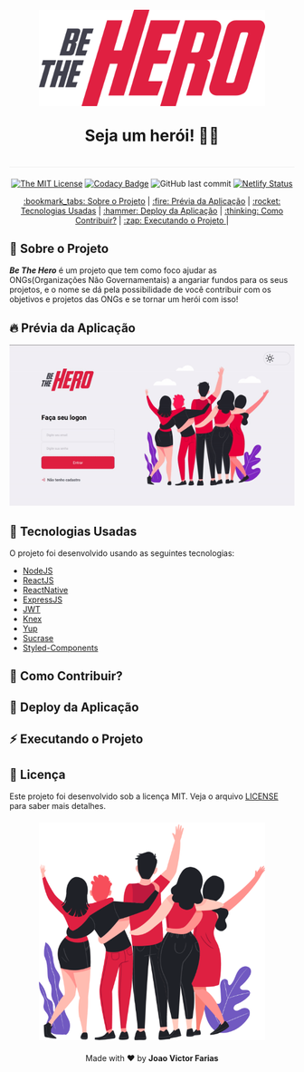 <h1 align="center" style="border-bottom: 1px solid #eee; margin: 20px 0; padding-bottom: 10px;">
<img src="./img/logo.svg" width="400px" alt="logo" /><br>
<p>Seja um herói! 🦸‍♂️</p>
</h1>

<div align="center">

[![The MIT License](https://img.shields.io/badge/license-MIT-green.svg?style=flat-square)](https://github.com/jvictorfarias/be-the-hero/blob/master/LICENSE.md)
[![Codacy Badge](https://api.codacy.com/project/badge/Grade/e03bf9946db44b37bc31318b5e9de000)](https://www.codacy.com/manual/jvictorfarias/be-the-hero?utm_source=github.com&utm_medium=referral&utm_content=jvictorfarias/be-the-hero&utm_campaign=Badge_Grade)
![GitHub last commit](https://img.shields.io/github/last-commit/jvictorfarias/be-the-hero)
[![Netlify Status](https://api.netlify.com/api/v1/badges/749225ed-51f3-4f2b-85be-5a8eb32897f0/deploy-status)](https://app.netlify.com/sites/bethehero-jvictorfarias/deploys)

<p align="center">
  <a href="#bookmark_tabs-sobre-o-projeto"> :bookmark_tabs: Sobre o Projeto</a> |
  <a href="#fire-prévia-da-aplicação"> :fire: Prévia da Aplicação</a> |
  <a href="#rocket-tecnologias-usadas"> :rocket: Tecnologias Usadas</a> |
  <a href="#hammer-deploy-da-aplicação"> :hammer: Deploy da Aplicação</a> |
  <a href="#thinking-como-contribuir?"> :thinking: Como Contribuir?</a> |
  <a href="#zap-executando-o-projeto"> :zap: Executando o Projeto </a> |
</p>


</div>

## :bookmark_tabs: Sobre o Projeto

***Be The Hero*** é um projeto que tem como foco ajudar as ONGs(Organizações Não Governamentais) a angariar fundos para os seus projetos, e o nome se dá pela possibilidade de você contribuir com os objetivos e projetos das ONGs e se tornar um herói com isso!


## :fire: Prévia da Aplicação

<div align="center">

![Demo](img/preview.gif)

</div>

## :rocket: Tecnologias Usadas

O projeto foi desenvolvido usando as seguintes tecnologias:

- [NodeJS](https://nodejs.org/en/)
- [ReactJS](https://pt-br.reactjs.org/)
- [ReactNative](https://reactnative.dev/)
- [ExpressJS](https://expressjs.com/pt-br/)
- [JWT](https://jwt.io/)
- [Knex](http://knexjs.org/)
- [Yup](https://github.com/jquense/yup)
- [Sucrase](https://sucrase.io/)
- [Styled-Components](https://styled-components.com/)


## :thinking: Como Contribuir?

## :hammer: Deploy da Aplicação

## :zap: Executando o Projeto

## :memo: Licença

Este projeto foi desenvolvido sob a licença MIT. Veja o arquivo [LICENSE](LICENSE.md) para saber mais detalhes.

<p align="center" style="margin-top: 20px;">
  <img src="./img/heroes.png" width="400px" alt="heroes" />
</p>

<p align="center" style="margin-top: 20px;">Made with ❤️ by <strong> Joao Victor Farias </p>
